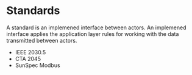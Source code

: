 # Standards

A standard is an implemened interface between actors. An implemened interface applies the application layer rules for working with the data transmitted between actors. 

* IEEE 2030.5
* CTA 2045
* SunSpec Modbus
